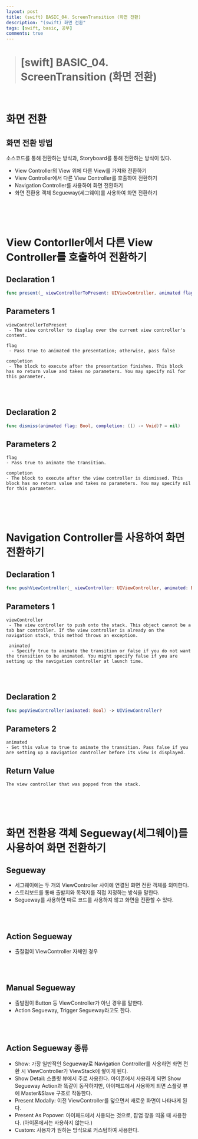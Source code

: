 ```yaml
---
layout: post
title: (swift) BASIC_04. ScreenTransition (화면 전환)
description: "(swift) 화면 전환"
tags: [swift, basic, 공부]
comments: true
---
```


> # [swift] BASIC_04. ScreenTransition (화면 전환)

<br>

# 화면 전환

## 화면 전환 방법
소스코드를 통해 전환하는 방식과, Storyboard를 통해 전환하는 방식이 있다.  
 - View Controller의 View 위에 다른 View를 가져와 전환하기
 - View Controller에서 다른 View Controller를 호출하여 전환하기
 - Navigation Controller를 사용하여 화면 전환하기
 - 화면 전환용 객체 Segueway(세그웨이)를 사용하여 화면 전환하기

<br>
<br>
<br>

# View Contorller에서 다른 View Controller를 호출하여 전환하기

## Declaration 1
``` swift
func present(_ viewControllerToPresent: UIViewController, animated flag: Bool, completion: (() -> Void)? = nil)
```
## Parameters 1
```
viewControllerToPresent
 - The view controller to display over the current view controller's content.

flag
 - Pass true to animated the presentation; otherwise, pass false

completion
 - The block to execute after the presentation finishes. This block has no return value and takes no parameters. You may specify nil for this parameter.
 ```

 <br>
 <br>


 ## Declaration 2
 ``` swift
 func dismiss(animated flag: Bool, completion: (() -> Void)? = nil)
 ```

 ## Parameters 2
 ```
flag
 - Pass true to animate the transition.

completion
 - The block to execute after the view controller is dismissed. This block has no return value and takes no parameters. You may specify nil for this parameter.
 ```

 <br>
 <br>
 <br>

 # Navigation Controller를 사용하여 화면 전환하기

 ## Declaration 1
 ``` swift
func pushViewController(_ viewController: UIViewController, animated: Bool)
 ```

 ## Parameters 1
```
viewController
 - The view controller to push onto the stack. This object cannot be a tab bar controller. If the view controller is already on the navigation stack, this method throws an exception.

 animated
  - Specify true to animate the transition or false if you do not want the transition to be animated. You might specify false if you are setting up the navigation controller at launch time.
```

 <br>
 <br>

 ## Declaration 2
``` swift
func popViewController(animated: Bool) -> UIViewController?
```

 ## Parameters 2
 ```
animated
 - Set this value to true to animate the transition. Pass false if you are setting up a navigation controller before its view is displayed.
 ```

 ## Return Value
 ```
 The view controller that was popped from the stack.
 ```

 <br>
 <br>
 <br>

 # 화면 전환용 객체 Segueway(세그웨이)를 사용하여 화면 전환하기

## Segueway
 - 세그웨이에는 두 개의 ViewController 사이에 연결된 화면 전환 객체를 의미한다.
 - 스토리보드를 통해 출발지와 목적지를 직접 지정하는 방식을 말한다.
 - Segueway를 사용하면 따로 코드를 사용하지 않고 화면을 전환할 수 있다.

<br>
<br>

## Action Segueway
 - 출잘점이 ViewController 자체인 경우
  
<br>
<br>

## Manual Segueway
 - 출발점이 Button 등 ViewController가 아닌 경우를 말한다. 
 - Action Segueway, Trigger Segueway라고도 한다.
  
<br>
<br>

## Action Segueway 종류
 - Show: 가장 일반적인 Segueway로 Navigation Controller를 사용하면 화면 전환 시 ViewController가 ViewStack에 쌓이게 된다.
 - Show Detail: 스플릿 뷰에서 주로 사용한다. 아이폰에서 사용하게 되면 Show Segueway Action과 똑같이 동작하지만, 아이패드에서 사용하게 되면 스플릿 뷰에 Master&Slave 구조로 작동한다.
 - Present Modally: 이전 ViewController를 덮으면서 새로운 화면이 나타나게 된다.
 - Present As Popover: 아이패드에서 사용되는 것으로, 팝업 창을 띄울 때 사용한다. (아이폰에서는 사용하지 않는다.)
 - Custom: 사용자가 원하는 방식으로 커스텀하여 사용한다.
